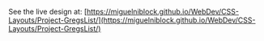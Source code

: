 See the live design at: [https://miguelniblock.github.io/WebDev/CSS-Layouts/Project-GregsList/](https://miguelniblock.github.io/WebDev/CSS-Layouts/Project-GregsList/)